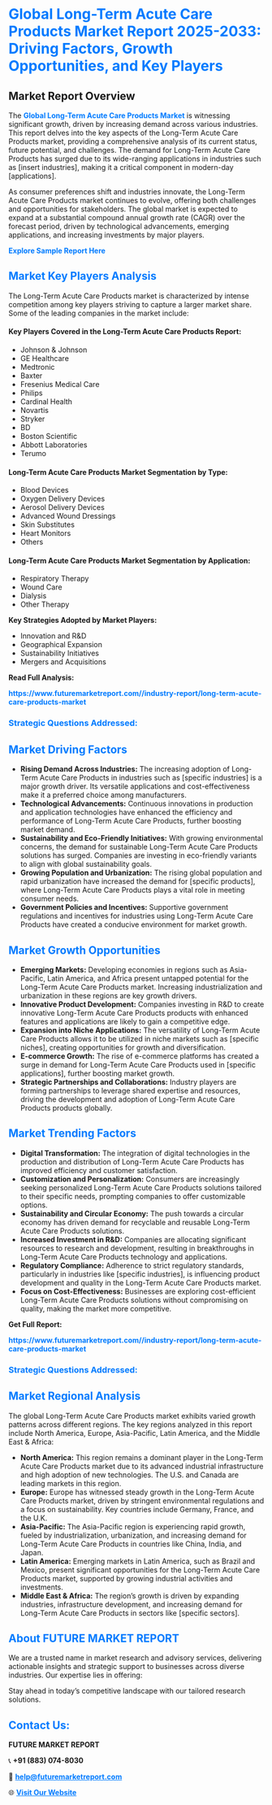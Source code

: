 <h1 style="color: #007BFF;">Global Long-Term Acute Care Products Market Report 2025-2033: Driving Factors, Growth Opportunities, and Key Players</h1>

<section id="overview">
<h2>Market Report Overview</h2>
<p>The <a href="https://www.futuremarketreport.com//industry-report/long-term-acute-care-products-market" style="color: #007BFF; text-decoration: none;"><strong>Global Long-Term Acute Care Products Market</strong></a> is witnessing significant growth, driven by increasing demand across various industries. This report delves into the key aspects of the Long-Term Acute Care Products market, providing a comprehensive analysis of its current status, future potential, and challenges. The demand for Long-Term Acute Care Products has surged due to its wide-ranging applications in industries such as [insert industries], making it a critical component in modern-day [applications].</p>
<p>As consumer preferences shift and industries innovate, the Long-Term Acute Care Products market continues to evolve, offering both challenges and opportunities for stakeholders. The global market is expected to expand at a substantial compound annual growth rate (CAGR) over the forecast period, driven by technological advancements, emerging applications, and increasing investments by major players.</p>
</section>

<section id="overview">
<p><a href="https://www.futuremarketreport.com//request-sample/reportId=60016" style="color: #007BFF; text-decoration: none;"><strong>Explore Sample Report Here</strong></a></p>
</section>

<section id="key-players">
<h2 style="color: #007BFF;">Market Key Players Analysis</h2>
<p>The Long-Term Acute Care Products market is characterized by intense competition among key players striving to capture a larger market share. Some of the leading companies in the market include:</p>
<h4>Key Players Covered in the Long-Term Acute Care Products Report:</h4>
<ul><li>Johnson &amp; Johnson</li><li>GE Healthcare</li><li>Medtronic</li><li>Baxter</li><li>Fresenius Medical Care</li><li>Philips</li><li>Cardinal Health</li><li>Novartis</li><li>Stryker</li><li>BD</li><li>Boston Scientific</li><li>Abbott Laboratories</li><li>Terumo</li></ul>
<h4>Long-Term Acute Care Products Market Segmentation by Type:</h4>
<ul><li>Blood Devices</li><li>Oxygen Delivery Devices</li><li>Aerosol Delivery Devices</li><li>Advanced Wound Dressings</li><li>Skin Substitutes</li><li>Heart Monitors</li><li>Others</li></ul>

<h4>Long-Term Acute Care Products Market Segmentation by Application:</h4>
<ul><li>Respiratory Therapy</li><li>Wound Care</li><li>Dialysis</li><li>Other Therapy</li></ul>
<p><strong>Key Strategies Adopted by Market Players:</strong></p>
<ul>
<li>Innovation and R&D</li>
<li>Geographical Expansion</li>
<li>Sustainability Initiatives</li>
<li>Mergers and Acquisitions</li>
</ul>
</section>

<section>
<p><strong>Read Full Analysis: </strong></p><a href="https://www.futuremarketreport.com//industry-report/long-term-acute-care-products-market" style="color: #007BFF; text-decoration: none;"><strong>https://www.futuremarketreport.com//industry-report/long-term-acute-care-products-market</strong></a>
<h3 style="color: #007BFF;">Strategic Questions Addressed:</h3>
</section>

<section id="driving-factors">
<h2 style="color: #007BFF;">Market Driving Factors</h2>
<ul>
<li><strong>Rising Demand Across Industries:</strong> The increasing adoption of Long-Term Acute Care Products in industries such as [specific industries] is a major growth driver. Its versatile applications and cost-effectiveness make it a preferred choice among manufacturers.</li>
<li><strong>Technological Advancements:</strong> Continuous innovations in production and application technologies have enhanced the efficiency and performance of Long-Term Acute Care Products, further boosting market demand.</li>
<li><strong>Sustainability and Eco-Friendly Initiatives:</strong> With growing environmental concerns, the demand for sustainable Long-Term Acute Care Products solutions has surged. Companies are investing in eco-friendly variants to align with global sustainability goals.</li>
<li><strong>Growing Population and Urbanization:</strong> The rising global population and rapid urbanization have increased the demand for [specific products], where Long-Term Acute Care Products plays a vital role in meeting consumer needs.</li>
<li><strong>Government Policies and Incentives:</strong> Supportive government regulations and incentives for industries using Long-Term Acute Care Products have created a conducive environment for market growth.</li>
</ul>
</section>

<section id="growth-opportunities">
<h2 style="color: #007BFF;">Market Growth Opportunities</h2>
<ul>
<li><strong>Emerging Markets:</strong> Developing economies in regions such as Asia-Pacific, Latin America, and Africa present untapped potential for the Long-Term Acute Care Products market. Increasing industrialization and urbanization in these regions are key growth drivers.</li>
<li><strong>Innovative Product Development:</strong> Companies investing in R&D to create innovative Long-Term Acute Care Products products with enhanced features and applications are likely to gain a competitive edge.</li>
<li><strong>Expansion into Niche Applications:</strong> The versatility of Long-Term Acute Care Products allows it to be utilized in niche markets such as [specific niches], creating opportunities for growth and diversification.</li>
<li><strong>E-commerce Growth:</strong> The rise of e-commerce platforms has created a surge in demand for Long-Term Acute Care Products used in [specific applications], further boosting market growth.</li>
<li><strong>Strategic Partnerships and Collaborations:</strong> Industry players are forming partnerships to leverage shared expertise and resources, driving the development and adoption of Long-Term Acute Care Products products globally.</li>
</ul>
</section>

<section id="trending-factors">
<h2 style="color: #007BFF;">Market Trending Factors</h2>
<ul>
<li><strong>Digital Transformation:</strong> The integration of digital technologies in the production and distribution of Long-Term Acute Care Products has improved efficiency and customer satisfaction.</li>
<li><strong>Customization and Personalization:</strong> Consumers are increasingly seeking personalized Long-Term Acute Care Products solutions tailored to their specific needs, prompting companies to offer customizable options.</li>
<li><strong>Sustainability and Circular Economy:</strong> The push towards a circular economy has driven demand for recyclable and reusable Long-Term Acute Care Products solutions.</li>
<li><strong>Increased Investment in R&D:</strong> Companies are allocating significant resources to research and development, resulting in breakthroughs in Long-Term Acute Care Products technology and applications.</li>
<li><strong>Regulatory Compliance:</strong> Adherence to strict regulatory standards, particularly in industries like [specific industries], is influencing product development and quality in the Long-Term Acute Care Products market.</li>
<li><strong>Focus on Cost-Effectiveness:</strong> Businesses are exploring cost-efficient Long-Term Acute Care Products solutions without compromising on quality, making the market more competitive.</li>
</ul>
</section>

<section>
<p><strong>Get Full Report: </strong></p><a href="https://www.futuremarketreport.com//industry-report/long-term-acute-care-products-market" style="color: #007BFF; text-decoration: none;"><strong>https://www.futuremarketreport.com//industry-report/long-term-acute-care-products-market</strong></a>
<h3 style="color: #007BFF;">Strategic Questions Addressed:</h3>
</section>


<section id="regional-analysis">
<h2 style="color: #007BFF;">Market Regional Analysis</h2>
<p>The global Long-Term Acute Care Products market exhibits varied growth patterns across different regions. The key regions analyzed in this report include North America, Europe, Asia-Pacific, Latin America, and the Middle East & Africa:</p>
<ul>
<li><strong>North America:</strong> This region remains a dominant player in the Long-Term Acute Care Products market due to its advanced industrial infrastructure and high adoption of new technologies. The U.S. and Canada are leading markets in this region.</li>
<li><strong>Europe:</strong> Europe has witnessed steady growth in the Long-Term Acute Care Products market, driven by stringent environmental regulations and a focus on sustainability. Key countries include Germany, France, and the U.K.</li>
<li><strong>Asia-Pacific:</strong> The Asia-Pacific region is experiencing rapid growth, fueled by industrialization, urbanization, and increasing demand for Long-Term Acute Care Products in countries like China, India, and Japan.</li>
<li><strong>Latin America:</strong> Emerging markets in Latin America, such as Brazil and Mexico, present significant opportunities for the Long-Term Acute Care Products market, supported by growing industrial activities and investments.</li>
<li><strong>Middle East & Africa:</strong> The region’s growth is driven by expanding industries, infrastructure development, and increasing demand for Long-Term Acute Care Products in sectors like [specific sectors].</li>
</ul>
</section>

<footer>
<h2 style="color: #007BFF;">About FUTURE MARKET REPORT</h2>
<p>We are a trusted name in market research and advisory services, delivering actionable insights and strategic support to businesses across diverse industries. Our expertise lies in offering:</p>

<p>Stay ahead in today’s competitive landscape with our tailored research solutions.</p>

<h2 style="color: #007BFF;">Contact Us:</h2>
<p><strong>FUTURE MARKET REPORT</strong></p>
<p>📞 <strong>+91 (883) 074-8030</strong></p>
<p>📧 <strong><a href="mailto:help@futuremarketreport.com" style="color: #007BFF;">help@futuremarketreport.com</a></strong></p>
<p>🌐 <strong><a href="https://www.futuremarketreport.com/" style="color: #007BFF;">Visit Our Website</a></strong></p>
</footer>